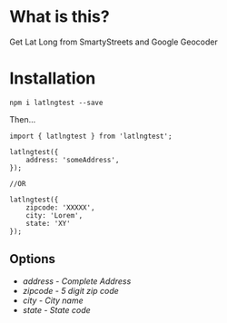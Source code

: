 # What is this?

Get Lat Long from SmartyStreets and Google Geocoder

# Installation

`npm i latlngtest --save`

Then...

```
import { latlngtest } from 'latlngtest';

latlngtest({
    address: 'someAddress',
});

//OR

latlngtest({
    zipcode: 'XXXXX',
    city: 'Lorem',
    state: 'XY'
});
```

## Options

- _address_ - _Complete Address_
- _zipcode_ - _5 digit zip code_
- _city_ - _City name_
- _state_ - _State code_

